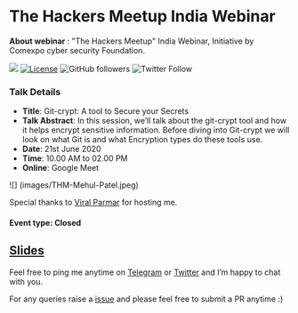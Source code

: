 # The Hackers Meetup India Webinar

**About webinar** : "The Hackers Meetup" India Webinar, Initiative by Comexpo cyber security Foundation. 

[![](https://img.shields.io/badge/Mehul-Patel-brightgreen.svg?colorB=00ff00)](https://www.rowdymehul.com)
[![License](https://img.shields.io/badge/License-Apache%202.0-blue.svg)](https://opensource.org/licenses/Apache-2.0)
![GitHub followers](https://img.shields.io/github/followers/rowdymehul?style=social)
![Twitter Follow](https://img.shields.io/twitter/follow/rowdymehul?style=social)


### Talk Details 

* **Title**: Git-crypt: A tool to Secure your Secrets
* **Talk Abstract**: In this session, we’ll talk about the git-crypt tool and how it helps encrypt sensitive information. Before diving into Git-crypt we will look on what Git is and what Encryption types do these tools use.
* **Date**: 21st June 2020
* **Time**: 10.00 AM to 02.00 PM
* **Online**: Google Meet

![] (images/THM-Mehul-Patel.jpeg)

Special thanks to [Viral Parmar](https://twitter.com/viralparmarhack) for hosting me.

#### Event type: Closed 

<h2><a href="">Slides</a></h2>

Feel free to ping me anytime on [Telegram](http://telegram.me/rowdymehul) or [Twitter](http://twitter.com/rowdymehul) and I’m happy to chat with you.

For any queries raise a [issue](https://github.com/rowdymehul/The-Hackers-Meetup-India-Webinar/issues) and please feel free to submit a PR anytime :)

